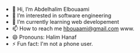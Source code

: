 - 👋 Hi, I’m Abdelhalim Elbouaami
- 👀 I’m interested in software engineering 
- 🌱 I’m currently learning web developement
- 📫 How to reach me hbouaami@gmail.com www.
- 😄 Pronouns: Halim Hanaf
- ⚡ Fun fact: I'm not a phone user.

